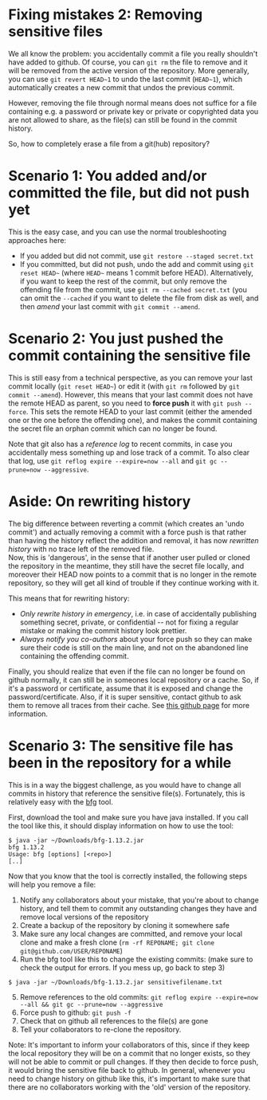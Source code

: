 # Fixing mistakes 2: Removing sensitive files

We all know the problem: you accidentally commit a file you really shouldn't have added to github. 
Of course, you can `git rm` the file to remove and it will be removed from the active version of the repository.
More generally, you can use `git revert HEAD~1` to undo the last commit (`HEAD~1`), which automatically creates a new commit that undos the previous commit. 

However, removing the file through normal means does not suffice for a file containing e.g. a password or private key or private or copyrighted data you are not allowed to share, as the file(s) can still be found in the commit history. 

So, how to completely erase a file from a git(hub) repository?

# Scenario 1: You added and/or committed the file, but did not push yet

This is the easy case, and you can use the normal troubleshooting approaches here:

 + If you added but did not commit, use `git restore --staged secret.txt`
 + If you committed, but did not push, undo the add and commit using `git reset HEAD~` (where `HEAD~` means 1 commit before HEAD). 
   Alternatively, if you want to keep the rest of the commit, but only remove the offending file from the commit, use `git rm --cached secret.txt` (you can omit the `--cached` if you want to delete the file from disk as well, and then *amend* your last commit with `git commit --amend`.

# Scenario 2: You just pushed the commit containing the sensitive file

This is still easy from a technical perspective, as you can remove your last commit locally (`git reset HEAD~`) or edit it (with `git rm` followed by `git commit --amend`). However, this means that your last commit does not have the remote HEAD as parent, so you need to **force push** it with `git push --force`. This sets the remote HEAD to your last commit (either the amended one or the one before the offending one), and makes the commit containing the secret file an orphan commit which can no longer be found. 

Note that git also has a *reference log* to recent commits, in case you accidentally mess something up and lose track of a commit. 
To also clear that log, use `git reflog expire --expire=now --all` and `git gc --prune=now --aggressive`. 

# Aside: On rewriting history

The big difference between reverting a commit (which creates an 'undo commit') and actually removing a commit with a force push is that rather than having the history reflect the addition and removal, it has now *rewritten history* with no trace left of the removed file.  
Now, this is 'dangerous', in the sense that if another user pulled or cloned the repository in the meantime, they still have the secret file locally, and moreover their HEAD now points to a commit that is no longer in the remote repository, so they will get all kind of trouble if they continue working with it. 

This means that for rewriting history:

+ *Only rewrite history in emergency*, i.e. in case of accidentally publishing something secret, private, or confidential -- not for fixing a regular mistake or making the commit history look prettier.
+ *Always notify you co-authors* about your force push so they can make sure their code is still on the main line, and not on the abandoned line containing the offending commit. 

Finally, you should realize that even if the file can no longer be found on github normally, it can still be in someones local repository or a cache. 
So, if it's a password or certificate, assume that it is exposed and change the password/certificate. 
Also, if it is super sensitive, contact github to ask them to remove all traces from their cache. See [this github page](https://docs.github.com/en/github/authenticating-to-github/removing-sensitive-data-from-a-repository) for more information.

# Scenario 3: The sensitive file has been in the repository for a while

This is in a way the biggest challenge, as you would have to change all commits in history that reference the sensitive file(s).
Fortunately, this is relatively easy with the [bfg](https://rtyley.github.io/bfg-repo-cleaner/) tool. 

First, download the tool and make sure you have java installed. If you call the tool like this, it should display information on how to use the tool:

```{sh}
$ java -jar ~/Downloads/bfg-1.13.2.jar
bfg 1.13.2
Usage: bfg [options] [<repo>]
[..]
```

Now that you know that the tool is correctly installed, the following steps will help you remove a file:

1. Notify any collaborators about your mistake, that you're about to change history, and tell them to commit any outstanding changes they have and remove local versions of the repository
2. Create a backup of the repository by cloning it somewhere safe
3. Make sure any local changes are committed, and remove your local clone and make a fresh clone (`rm -rf REPONAME; git clone git@github.com/USER/REPONAME`)
4. Run the bfg tool like this to change the existing commits: (make sure to check the output for errors. If you mess up, go back to step 3)

```{sh}
$ java -jar ~/Downloads/bfg-1.13.2.jar sensitivefilename.txt
```

5. Remove references to the old commits: `git reflog expire --expire=now --all && git gc --prune=now --aggressive`
6. Force push to github: `git push -f`
7. Check that on github all references to the file(s) are gone
8. Tell your collaborators to re-clone the repository. 

Note: It's important to inform your collaborators of this, since if they keep the local repository they will be on a commit that no longer exists, so they will not be able to commit or pull changes. If they then decide to force push, it would bring the sensitive file back to github. In general, whenever you need to change history on github like this, it's important to make sure that there are no collaborators working with the 'old' version of the repository. 
